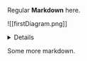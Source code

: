Regular **Markdown** here.

![[firstDiagram.png]]
<details>

```mermaid
@startuml firstDiagram

Alice -> Bob: Hello
Bob -> Alice: Hi!
		
@enduml
```

</details>

Some more markdown.
